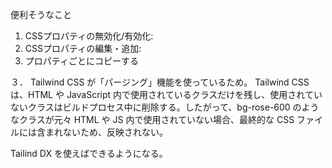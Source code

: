 便利そうなこと
1. CSSプロパティの無効化/有効化:
2. CSSプロパティの編集・追加:
3. プロパティごとにコピーする


３．
Tailwind CSS が「パージング」機能を使っているため。
Tailwind CSS は、HTML や JavaScript 内で使用されているクラスだけを残し、使用されていないクラスはビルドプロセス中に削除する。したがって、bg-rose-600 のようなクラスが元々 HTML や JS 内で使用されていない場合、最終的な CSS ファイルには含まれないため、反映されない。

Tailind DX を使えばできるようになる。